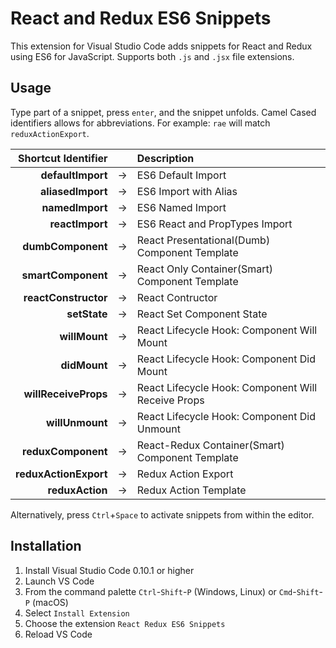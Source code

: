 # React and Redux ES6 Snippets

This extension for Visual Studio Code adds snippets for React and Redux using ES6 for JavaScript. Supports both `.js` and `.jsx` file extensions.

## Usage
Type part of a snippet, press `enter`, and the snippet unfolds. Camel Cased identifiers allows for abbreviations.
For example: `rae` will match `reduxActionExport`.

| Shortcut Identifier | | Description                                             |
|---------:|-- |:---------------------------------------------------------|
| **defaultImport**|→  | ES6 Default Import                        |
| **aliasedImport**|→  | ES6 Import with Alias                          |
| **namedImport**|→ | ES6 Named Import                                        |
| **reactImport**|→ | ES6 React and PropTypes Import    
| **dumbComponent**|→  | React Presentational(Dumb) Component Template           |
| **smartComponent**|→  | React Only Container(Smart) Component Template          |
| **reactConstructor**|→  | React Contructor								         |
| **setState**|→  | React Set Component State								         |
| **willMount**|→  | React Lifecycle Hook: Component Will Mount		         |							
| **didMount**|→  | React Lifecycle Hook: Component Did Mount		         |							
| **willReceiveProps**|→  | React Lifecycle Hook:  Component Will Receive Props	 |							
| **willUnmount**|→  | React Lifecycle Hook: Component Did Unmount		     |							
| **reduxComponent**|→ | React-Redux Container(Smart) Component Template         |
| **reduxActionExport**|→ | Redux Action Export                                    |
| **reduxAction**|→ | Redux Action Template                                    |


Alternatively, press `Ctrl`+`Space` to activate snippets from within the editor.

## Installation

1. Install Visual Studio Code 0.10.1 or higher
2. Launch VS Code
3. From the command palette `Ctrl`-`Shift`-`P` (Windows, Linux) or `Cmd`-`Shift`-`P` (macOS)
4. Select `Install Extension`
5. Choose the extension `React Redux ES6 Snippets`
6. Reload VS Code
